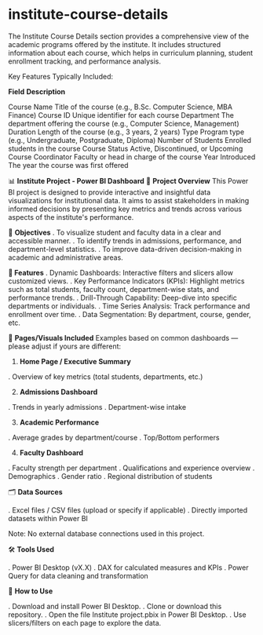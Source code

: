 # institute-course-details
The Institute Course Details section provides a comprehensive view of the academic programs offered by the institute. It includes structured information about each course, which helps in curriculum planning, student enrollment tracking, and performance analysis.

Key Features Typically Included:

**Field**	                          **Description**

Course Name	                  Title of the course (e.g., B.Sc. Computer Science, MBA Finance)
Course ID                   	Unique identifier for each course
Department	                  The department offering the course (e.g., Computer Science, Management)
Duration	                    Length of the course (e.g., 3 years, 2 years)
Type	                        Program type (e.g., Undergraduate, Postgraduate, Diploma)
Number of Students	          Enrolled students in the course
Course Status	                Active, Discontinued, or Upcoming
Course Coordinator           	Faculty or head in charge of the course
Year Introduced             	The year the course was first offered


📊 **Institute Project - Power BI Dashboard**
📁 **Project Overview**
This Power BI project is designed to provide interactive and insightful data visualizations for institutional data. It aims to assist stakeholders in making informed decisions by presenting key metrics and trends across various aspects of the institute's performance.

🎯 **Objectives**
. To visualize student and faculty data in a clear and accessible manner.
. To identify trends in admissions, performance, and department-level statistics.
. To improve data-driven decision-making in academic and administrative areas.

**🧩 Features**
. Dynamic Dashboards: Interactive filters and slicers allow customized views.
. Key Performance Indicators (KPIs): Highlight metrics such as total students, faculty count, department-wise stats, and performance trends.
. Drill-Through Capability: Deep-dive into specific departments or individuals.
. Time Series Analysis: Track performance and enrollment over time.
. Data Segmentation: By department, course, gender, etc.

📌 **Pages/Visuals Included**
Examples based on common dashboards — please adjust if yours are different:

1. **Home Page / Executive Summary**

. Overview of key metrics (total students, departments, etc.)

2. **Admissions Dashboard**

. Trends in yearly admissions
. Department-wise intake

3. **Academic Performance**

. Average grades by department/course
. Top/Bottom performers

4. **Faculty Dashboard**

. Faculty strength per department
. Qualifications and experience overview
. Demographics
. Gender ratio
. Regional distribution of students

🗂 **Data Sources**

. Excel files / CSV files (upload or specify if applicable)
. Directly imported datasets within Power BI

Note: No external database connections used in this project.

🛠️ **Tools Used**

. Power BI Desktop (vX.X)
. DAX for calculated measures and KPIs
. Power Query for data cleaning and transformation

🚀 **How to Use**

. Download and install Power BI Desktop.
. Clone or download this repository.
. Open the file Institute project.pbix in Power BI Desktop.
. Use slicers/filters on each page to explore the data.
